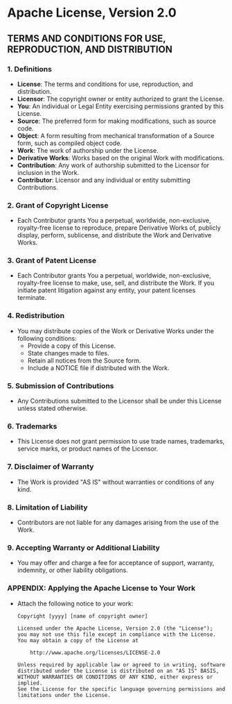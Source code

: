 # Apache License, Version 2.0 <Badge type="warning" text="License" />

## TERMS AND CONDITIONS FOR USE, REPRODUCTION, AND DISTRIBUTION

### 1. Definitions

- **License**: The terms and conditions for use, reproduction, and distribution.
- **Licensor**: The copyright owner or entity authorized to grant the License.
- **You**: An individual or Legal Entity exercising permissions granted by this License.
- **Source**: The preferred form for making modifications, such as source code.
- **Object**: A form resulting from mechanical transformation of a Source form, such as compiled object code.
- **Work**: The work of authorship under the License.
- **Derivative Works**: Works based on the original Work with modifications.
- **Contribution**: Any work of authorship submitted to the Licensor for inclusion in the Work.
- **Contributor**: Licensor and any individual or entity submitting Contributions.

### 2. Grant of Copyright License
- Each Contributor grants You a perpetual, worldwide, non-exclusive, royalty-free license to reproduce, prepare Derivative Works of, publicly display, perform, sublicense, and distribute the Work and Derivative Works.

### 3. Grant of Patent License
- Each Contributor grants You a perpetual, worldwide, non-exclusive, royalty-free license to make, use, sell, and distribute the Work. If you initiate patent litigation against any entity, your patent licenses terminate.

### 4. Redistribution
- You may distribute copies of the Work or Derivative Works under the following conditions:
  - Provide a copy of this License.
  - State changes made to files.
  - Retain all notices from the Source form.
  - Include a NOTICE file if distributed with the Work.

### 5. Submission of Contributions
- Any Contributions submitted to the Licensor shall be under this License unless stated otherwise.

### 6. Trademarks
- This License does not grant permission to use trade names, trademarks, service marks, or product names of the Licensor.

### 7. Disclaimer of Warranty
- The Work is provided "AS IS" without warranties or conditions of any kind.

### 8. Limitation of Liability
- Contributors are not liable for any damages arising from the use of the Work.

### 9. Accepting Warranty or Additional Liability
- You may offer and charge a fee for acceptance of support, warranty, indemnity, or other liability obligations.

### APPENDIX: Applying the Apache License to Your Work
- Attach the following notice to your work:
  ```plaintext
  Copyright [yyyy] [name of copyright owner]
  
  Licensed under the Apache License, Version 2.0 (the "License");
  you may not use this file except in compliance with the License.
  You may obtain a copy of the License at
  
      http://www.apache.org/licenses/LICENSE-2.0
  
  Unless required by applicable law or agreed to in writing, software
  distributed under the License is distributed on an "AS IS" BASIS,
  WITHOUT WARRANTIES OR CONDITIONS OF ANY KIND, either express or implied.
  See the License for the specific language governing permissions and
  limitations under the License.
  ```

